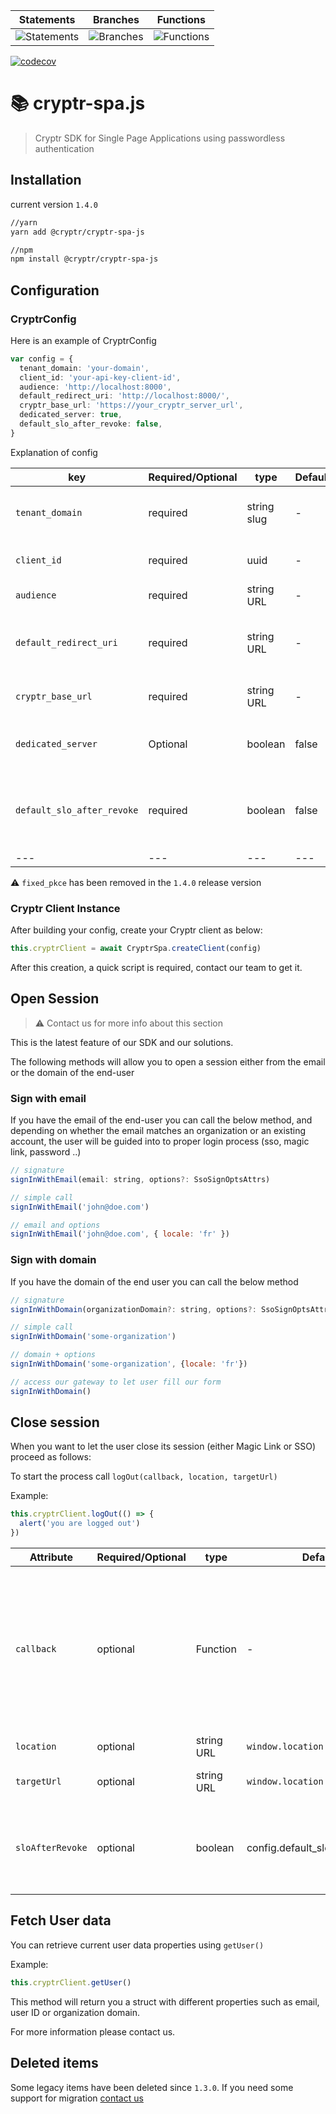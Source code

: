 | Statements                                                                                 | Branches                                                                          | Functions                                                                                |
| ------------------------------------------------------------------------------------------ | --------------------------------------------------------------------------------- | ---------------------------------------------------------------------------------------- |
| ![Statements](https://img.shields.io/badge/statements-93.88%25-brightgreen.svg?style=flat) | ![Branches](https://img.shields.io/badge/branches-82.85%25-yellow.svg?style=flat) | ![Functions](https://img.shields.io/badge/functions-94.08%25-brightgreen.svg?style=flat) |

[![codecov](https://codecov.io/gh/cryptr-auth/cryptr-spa-js/branch/master/graph/badge.svg?token=F21AODGJM4)](https://codecov.io/gh/cryptr-auth/cryptr-spa-js)

# 📚 cryptr-spa.js

> Cryptr SDK for Single Page Applications using passwordless authentication

## Installation

current version `1.4.0`

```bash
//yarn
yarn add @cryptr/cryptr-spa-js

//npm
npm install @cryptr/cryptr-spa-js
```

## Configuration

### CryptrConfig

Here is an example of CryptrConfig

```typescript
var config = {
  tenant_domain: 'your-domain',
  client_id: 'your-api-key-client-id',
  audience: 'http://localhost:8000',
  default_redirect_uri: 'http://localhost:8000/',
  cryptr_base_url: 'https://your_cryptr_server_url',
  dedicated_server: true,
  default_slo_after_revoke: false,
}
```

Explanation of config

| key                        | Required/Optional | type        | Default | Description                                                              |
| -------------------------- | ----------------- | ----------- | ------- | ------------------------------------------------------------------------ |
| `tenant_domain`            | required          | string slug | -       | Reference to your company entity                                         |
| `client_id`                | required          | uuid        | -       | Reference to your api key client id                                      |
| `audience`                 | required          | string URL  | -       | Root URL of your front app                                               |
| `default_redirect_uri`     | required          | string URL  | -       | Desired redirection URL after authentication process                     |
| `cryptr_base_url`          | required          | string URL  | -       | URL of your Cryptr service                                               |
| `dedicated_server`         | Optional          | boolean     | false   | Contact Cryptr Team to set properly                                      |
| `default_slo_after_revoke` | required          | boolean     | false   | Set to `true`to always proceed SLO while logging out from an SSO session |
| ---                        | ---               | ---         | ---     | ---                                                                      |

⚠️ `fixed_pkce` has been removed in the `1.4.0` release version

### Cryptr Client Instance

After building your config, create your Cryptr client as below:

```js
this.cryptrClient = await CryptrSpa.createClient(config)
```

After this creation, a quick script is required, contact our team to get it.

## Open Session

> ⚠️ Contact us for more info about this section

This is the latest feature of our SDK and our solutions.

The following methods will allow you to open a session either from the email or the domain of the end-user

### Sign with email

If you have the email of the end-user you can call the below method, and depending on whether the email matches an organization or an existing account, the user will be guided into to proper login process (sso, magic link, password ..)

```js
// signature
signInWithEmail(email: string, options?: SsoSignOptsAttrs)

// simple call
signInWithEmail('john@doe.com')

// email and options
signInWithEmail('john@doe.com', { locale: 'fr' })
```

### Sign with domain

If you have the domain of the end user you can call the below method

```js
// signature
signInWithDomain(organizationDomain?: string, options?: SsoSignOptsAttrs)

// simple call
signInWithDomain('some-organization')

// domain + options
signInWithDomain('some-organization', {locale: 'fr'})

// access our gateway to let user fill our form
signInWithDomain()
```

## Close session

When you want to let the user close its session (either Magic Link or SSO) proceed as follows:

To start the process call `logOut(callback, location, targetUrl)`

Example:

```js
this.cryptrClient.logOut(() => {
  alert('you are logged out')
})
```

| Attribute        | Required/Optional | type       | Default                         | Description                                                                                                        |
| ---------------- | ----------------- | ---------- | ------------------------------- | ------------------------------------------------------------------------------------------------------------------ |
| `callback`       | optional          | Function   | -                               | Process to be called after log out process, ⚠️ Only available in Magic link process due to Redirect process in SSO |
| `location`       | optional          | string URL | `window.location`               | Current location                                                                                                   |
| `targetUrl`      | optional          | string URL | `window.location.href`          | URL after Log out process                                                                                          |
| `sloAfterRevoke` | optional          | boolean    | config.default_slo_after_revoke | define if SLO has to be processed after session removal                                                            |

## Fetch User data

You can retrieve current user data properties using `getUser()`

Example:

```js
this.cryptrClient.getUser()
```

This method will return you a struct with different properties such as email, user ID or organization domain.

For more information please contact us.

## Deleted items

Some legacy items have been deleted since `1.3.0`. If you need some support for migration [contact us](https://meet.cryptr.tech/team/developer-success)
